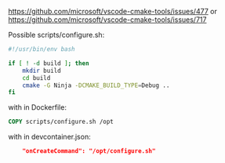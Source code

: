 https://github.com/microsoft/vscode-cmake-tools/issues/477
or
https://github.com/microsoft/vscode-cmake-tools/issues/717

Possible scripts/configure.sh:

```sh
#!/usr/bin/env bash

if [ ! -d build ]; then
    mkdir build
    cd build
    cmake -G Ninja -DCMAKE_BUILD_TYPE=Debug ..
fi
```

with in Dockerfile:

```dockerfile
COPY scripts/configure.sh /opt
```

with in devcontainer.json:

```json
    "onCreateCommand": "/opt/configure.sh"
```
